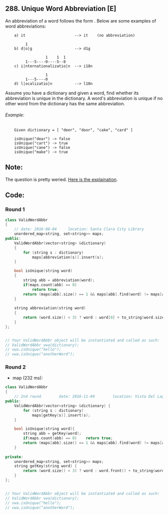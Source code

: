 ## 288. Unique Word Abbreviation [E]
An abbreviation of a word follows the form <first letter><number><last letter>. Below are some examples of word abbreviations:
```
    a) it                      --> it    (no abbreviation)
    
         1
    b) d|o|g                   --> d1g
    
                  1    1  1
         1---5----0----5--8
    c) i|nternationalizatio|n  --> i18n
    
                  1
         1---5----0
    d) l|ocalizatio|n          --> l10n
```
Assume you have a dictionary and given a word, find whether its abbreviation is unique in the dictionary. A word's abbreviation is unique if no other word from the dictionary has the same abbreviation.

###### Example: 
```
    Given dictionary = [ "deer", "door", "cake", "card" ]
    
    isUnique("dear") -> false
    isUnique("cart") -> true
    isUnique("cane") -> false
    isUnique("make") -> true
```

## Note:
The question is pretty weried. [Here is the explaination](https://discuss.leetcode.com/topic/37254/let-me-explain-the-question-with-better-examples).

## Code:
### Round 1
```c++
class ValidWordAbbr 
{
    // date: 2016-08-04     location: Santa Clara City Library
    unordered_map<string, set<string>> maps;
public:
    ValidWordAbbr(vector<string> &dictionary) 
    {
        for (string s : dictionary)
            maps[abbreviation(s)].insert(s);
    }

    bool isUnique(string word)
    {
        string abb = abbreviation(word);
        if(maps.count(abb) == 0)
            return true;
        return (maps[abb].size() == 1 && maps[abb].find(word) != maps[abb].end()) ? true : false;
    }
    
    string abbreviation(string word)
    {
        return (word.size() < 3) ? word : word[0] + to_string(word.size() - 2) + word[word.size() - 1];
    }
};


// Your ValidWordAbbr object will be instantiated and called as such:
// ValidWordAbbr vwa(dictionary);
// vwa.isUnique("hello");
// vwa.isUnique("anotherWord");
```


### Round 2
- map (232 ms):
```c++
class ValidWordAbbr 
{
    // 2nd round        date: 2016-11-04        location: Vista Del Lago III 
public:
    ValidWordAbbr(vector<string> &dictionary) {
        for (string s : dictionary)
            maps[getKey(s)].insert(s);
    }

    bool isUnique(string word){
        string abb = getKey(word);
        if(maps.count(abb) == 0)    return true;
        return (maps[abb].size() == 1 && maps[abb].find(word) != maps[abb].end()) ? true : false;
    }
    
private:
    unordered_map<string, set<string>> maps;
    string getKey(string word) {
        return (word.size() < 3) ? word : word.front() + to_string(word.size() - 2) + word.back();
    }
};


// Your ValidWordAbbr object will be instantiated and called as such:
// ValidWordAbbr vwa(dictionary);
// vwa.isUnique("hello");
// vwa.isUnique("anotherWord");
```

